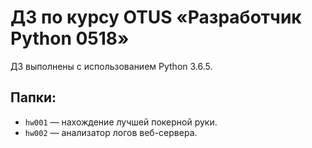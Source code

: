 # ДЗ по курсу OTUS «Разработчик Python 0518»

ДЗ выполнены с использованием Python 3.6.5.

## Папки:

* `hw001` — нахождение лучшей покерной руки.
* `hw002` — анализатор логов веб-сервера.